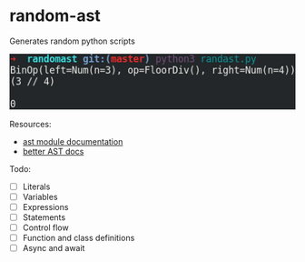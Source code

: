 # random-ast

Generates random python scripts

![random-ast screenshot](screenshot.png)

Resources:

* [ast module documentation](https://docs.python.org/3/library/ast.html)
* [better AST docs](https://greentreesnakes.readthedocs.io/en/latest/)

Todo:

* [ ] Literals
* [ ] Variables
* [ ] Expressions
* [ ] Statements
* [ ] Control flow
* [ ] Function and class definitions
* [ ] Async and await
